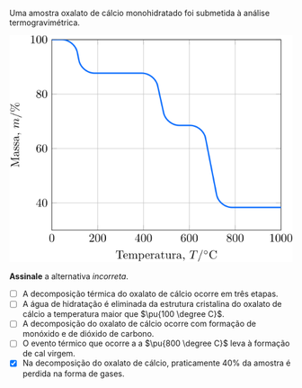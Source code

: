 Uma amostra oxalato de cálcio monohidratado foi submetida à análise termogravimétrica.

![Figura do problema 3E49.](3E49-1P.svg)

**Assinale** a alternativa *incorreta*.

- [ ] A decomposição térmica do oxalato de cálcio ocorre em três etapas.   
- [ ] A água de hidratação é eliminada da estrutura cristalina do oxalato de cálcio a temperatura maior que $\pu{100 \degree C}$. 
- [ ] A decomposição do oxalato de cálcio ocorre com formação de monóxido e de dióxido de carbono.   
- [ ] O evento térmico que ocorre a a $\pu{800 \degree C}$ leva à formação de cal virgem.   
- [x] Na decomposição do oxalato de cálcio, praticamente $40\%$ da amostra é perdida na forma de gases.   
